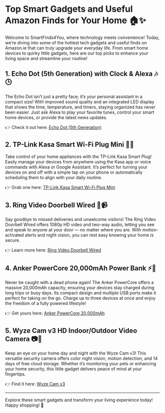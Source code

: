 # Top Smart Gadgets and Useful Amazon Finds for Your Home 🏠✨

Welcome to SmartFinds4You, where technology meets convenience! Today, we’re diving into some of the hottest tech gadgets and useful finds on Amazon.ie that can truly upgrade your everyday life. From smart home devices to quirky little gadgets, here are our top picks to enhance your living space and streamline your routine!

## 1. Echo Dot (5th Generation) with Clock & Alexa 🎶🕒

The Echo Dot isn’t just a pretty face; it’s your personal assistant in a compact size! With improved sound quality and an integrated LED display that shows the time, temperature, and timers, staying organized has never been easier. Just ask Alexa to play your favorite tunes, control your smart home devices, or provide the latest news updates.

👉 Check it out here: [Echo Dot (5th Generation)](https://www.amazon.ie/dp/B0BHPYLSSZ?tag=smartfinds403-21&language=en_IE&linkCode=ll1&ref_=as_li_ss_tl)

## 2. TP-Link Kasa Smart Wi-Fi Plug Mini 🌟🔌

Take control of your home appliances with the TP-Link Kasa Smart Plug! Easily manage your devices from anywhere using the Kasa app or voice commands with Alexa or Google Assistant. It’s perfect for turning your devices on and off with a simple tap on your phone or automatically scheduling them to align with your daily routine.

👉 Grab one here: [TP-Link Kasa Smart Wi-Fi Plug Mini](https://www.amazon.ie/TP-Link-Kasa-Smart-Wi-Fi-Plug/dp/B07DP7Q9X9?tag=smartfinds403-21&language=en_IE&linkCode=ll1&ref_=as_li_ss_tl)

## 3. Ring Video Doorbell Wired 🔔📹

Say goodbye to missed deliveries and unwelcome visitors! The Ring Video Doorbell Wired offers 1080p HD video and two-way audio, letting you see and speak to anyone at your door — no matter where you are. With motion-activated alerts and night vision, you can rest easy knowing your home is secure.

👉 Learn more here: [Ring Video Doorbell Wired](https://www.amazon.ie/Ring-Video-Doorbell-Wired/dp/B09WFD4G8Q?tag=smartfinds403-21&language=en_IE&linkCode=ll1&ref_=as_li_ss_tl)

## 4. Anker PowerCore 20,000mAh Power Bank ⚡🔋

Never be caught with a dead phone again! The Anker PowerCore offers a massive 20,000mAh capacity, ensuring your devices stay charged during long trips or busy days. Its compact design and multiple USB ports make it perfect for taking on the go. Charge up to three devices at once and enjoy the freedom of a fully powered lifestyle!

👉 Get yours here: [Anker PowerCore 20,000mAh](https://www.amazon.ie/Anker-PowerCore-Portable-Charger-Bluetooth/dp/B07NWF8Z5N?tag=smartfinds403-21&language=en_IE&linkCode=ll1&ref_=as_li_ss_tl)

## 5. Wyze Cam v3 HD Indoor/Outdoor Video Camera 📷🌙

Keep an eye on your home day and night with the Wyze Cam v3! This versatile security camera offers color night vision, motion detection, and 14 days of free cloud storage. Whether it’s monitoring your pets or enhancing your home security, this little gadget delivers peace of mind at your fingertips.

👉 Find it here: [Wyze Cam v3](https://www.amazon.ie/Wyze-Cam-Indoor-Outdoor-Camera/dp/B08GYDCQKR?tag=smartfinds403-21&language=en_IE&linkCode=ll1&ref_=as_li_ss_tl)

---

Explore these smart gadgets and transform your living experience today! Happy shopping! 🎉